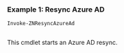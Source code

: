### Example 1: Resync Azure AD
```powershell
Invoke-ZNResyncAzureAd
```

```output

```

This cmdlet starts an Azure AD resync.
